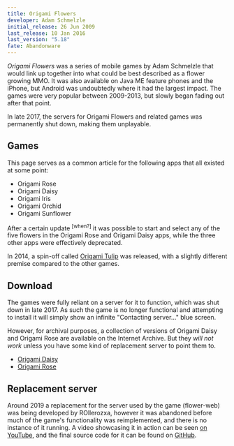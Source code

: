 ```yaml
---
title: Origami Flowers
developer: Adam Schmelzle
initial_release: 26 Jun 2009
last_release: 10 Jan 2016
last_version: "5.18"
fate: Abandonware
---
```


*Origami Flowers* was a series of mobile games by Adam Schmelzle that would link up together into what could be best described as a flower growing MMO. It was also available on Java ME feature phones and the iPhone, but Android was undoubtedly where it had the largest impact. The games were very popular between 2009-2013, but slowly began fading out after that point.

In late 2017, the servers for Origami Flowers and related games was permanently shut down, making them unplayable.

## Games
This page serves as a common article for the following apps that all existed at some point:

- Origami Rose
- Origami Daisy
- Origami Iris
- Origami Orchid
- Origami Sunflower

After a certain update <sup>[when?]</sup> it was possible to start and select any of the five flowers in the Origami Rose and Origami Daisy apps, while the three other apps were effectively deprecated.

In 2014, a spin-off called [Origami Tulip](origami-tulip) was released, with a slightly different premise compared to the other games.

## Download
The games were fully reliant on a server for it to function, which was shut down in late 2017. As such the game is no longer functional and attempting to install it will simply show an infinite "Contacting server..." blue screen.

However, for archival purposes, a collection of versions of Origami Daisy and Origami Rose are available on the Internet Archive. But they *will not work* unless you have some kind of replacement server to point them to.

- [Origami Daisy](https://archive.org/details/com.adamschmelzle.origami.daisy)
- [Origami Rose](https://archive.org/details/com.adamschmelzle.origami.rose)

## Replacement server
Around 2019 a replacement for the server used by the game (flower-web) was being developed by ROllerozxa, however it was abandoned before much of the game's functionality was reimplemented, and there is no instance of it running. A video showcasing it in action can be seen [on YouTube](https://www.youtube.com/watch?v=zvzFDPuO3L0), and the final source code for it can be found on [GitHub](https://github.com/rollerozxa/flower-web).
